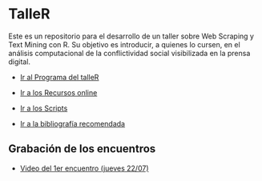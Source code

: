 # TalleR

Este es un repositorio para el desarrollo de un taller sobre Web
Scraping y Text Mining con R. Su objetivo es introducir, a quienes lo
cursen, en el análisis computacional de la conflictividad social
visibilizada en la prensa digital.

-   [Ir al Programa del
    talleR](https://github.com/agusnieto77/TalleR/blob/main/Programa.md)

-   [Ir a los Recursos
    online](https://github.com/agusnieto77/TalleR/blob/main/recursos/recursos_online.md)

-   [Ir a los
    Scripts](https://github.com/agusnieto77/TalleR/tree/main/scripts)

-   [Ir a la bibliografía
    recomendada](https://github.com/agusnieto77/TalleR/blob/main/Bibliografia.md)

## Grabación de los encuentros

-   [Video del 1er encuentro (jueves
    22/07)](https://www.youtube.com/watch?v=rdqbaU2oFw0)

